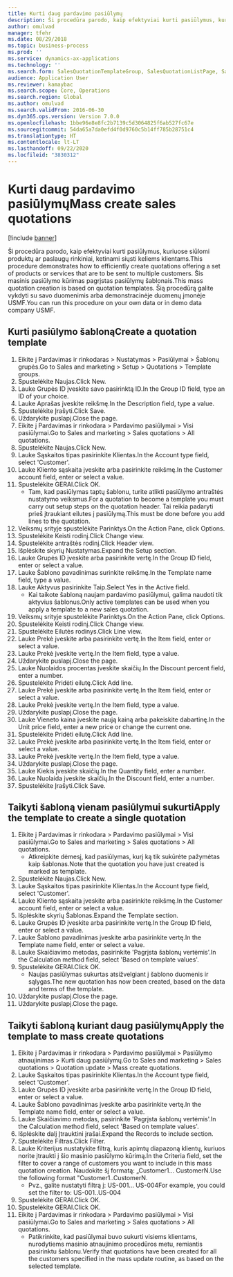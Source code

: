 ```yaml
---
title: Kurti daug pardavimo pasiūlymų
description: Ši procedūra parodo, kaip efektyviai kurti pasiūlymus, kuriuose siūlomi produktų ar paslaugų rinkiniai, ketinami siųsti keliems klientams.
author: omulvad
manager: tfehr
ms.date: 08/29/2018
ms.topic: business-process
ms.prod: ''
ms.service: dynamics-ax-applications
ms.technology: ''
ms.search.form: SalesQuotationTemplateGroup, SalesQuotationListPage, SalesCreateQuotation, SalesQuotationTable, SysQueryForm, SalesQuickQuote
audience: Application User
ms.reviewer: kamaybac
ms.search.scope: Core, Operations
ms.search.region: Global
ms.author: omulvad
ms.search.validFrom: 2016-06-30
ms.dyn365.ops.version: Version 7.0.0
ms.openlocfilehash: 1bbe96e8e8fc2b7139c5d3064825f6ab527fc67e
ms.sourcegitcommit: 54da65a7da0efd4f0d9760c5b14ff785b28751c4
ms.translationtype: HT
ms.contentlocale: lt-LT
ms.lasthandoff: 09/22/2020
ms.locfileid: "3830312"
---
```

# <a name="mass-create-sales-quotations"></a><span data-ttu-id="5b1b9-103">Kurti daug pardavimo pasiūlymų</span><span class="sxs-lookup"><span data-stu-id="5b1b9-103">Mass create sales quotations</span></span>

[!include [banner](../../includes/banner.md)]

<span data-ttu-id="5b1b9-104">Ši procedūra parodo, kaip efektyviai kurti pasiūlymus, kuriuose siūlomi produktų ar paslaugų rinkiniai, ketinami siųsti keliems klientams.</span><span class="sxs-lookup"><span data-stu-id="5b1b9-104">This procedure demonstrates how to efficiently create quotations offering a set of products or services that are to be sent to multiple customers.</span></span> <span data-ttu-id="5b1b9-105">Šis masinis pasiūlymo kūrimas pagrįstas pasiūlymų šablonais.</span><span class="sxs-lookup"><span data-stu-id="5b1b9-105">This mass quotation creation is based on quotation templates.</span></span> <span data-ttu-id="5b1b9-106">Šią procedūrą galite vykdyti su savo duomenimis arba demonstracinėje duomenų įmonėje USMF.</span><span class="sxs-lookup"><span data-stu-id="5b1b9-106">You can run this procedure on your own data or in demo data company USMF.</span></span>


## <a name="create-a-quotation-template"></a><span data-ttu-id="5b1b9-107">Kurti pasiūlymo šabloną</span><span class="sxs-lookup"><span data-stu-id="5b1b9-107">Create a quotation template</span></span>
1. <span data-ttu-id="5b1b9-108">Eikite į Pardavimas ir rinkodaras > Nustatymas > Pasiūlymai > Šablonų grupės.</span><span class="sxs-lookup"><span data-stu-id="5b1b9-108">Go to Sales and marketing > Setup > Quotations > Template groups.</span></span>
2. <span data-ttu-id="5b1b9-109">Spustelėkite Naujas.</span><span class="sxs-lookup"><span data-stu-id="5b1b9-109">Click New.</span></span>
3. <span data-ttu-id="5b1b9-110">Lauke Grupės ID įveskite savo pasirinktą ID.</span><span class="sxs-lookup"><span data-stu-id="5b1b9-110">In the Group ID field, type an ID of your choice.</span></span>
4. <span data-ttu-id="5b1b9-111">Lauke Aprašas įveskite reikšmę.</span><span class="sxs-lookup"><span data-stu-id="5b1b9-111">In the Description field, type a value.</span></span>
5. <span data-ttu-id="5b1b9-112">Spustelėkite Įrašyti.</span><span class="sxs-lookup"><span data-stu-id="5b1b9-112">Click Save.</span></span>
6. <span data-ttu-id="5b1b9-113">Uždarykite puslapį.</span><span class="sxs-lookup"><span data-stu-id="5b1b9-113">Close the page.</span></span>
7. <span data-ttu-id="5b1b9-114">Eikite į Pardavimas ir rinkodara > Pardavimo pasiūlymai > Visi pasiūlymai.</span><span class="sxs-lookup"><span data-stu-id="5b1b9-114">Go to Sales and marketing > Sales quotations > All quotations.</span></span>
8. <span data-ttu-id="5b1b9-115">Spustelėkite Naujas.</span><span class="sxs-lookup"><span data-stu-id="5b1b9-115">Click New.</span></span>
9. <span data-ttu-id="5b1b9-116">Lauke Sąskaitos tipas pasirinkite Klientas.</span><span class="sxs-lookup"><span data-stu-id="5b1b9-116">In the Account type field, select 'Customer'.</span></span>
10. <span data-ttu-id="5b1b9-117">Lauke Kliento sąskaita įveskite arba pasirinkite reikšmę.</span><span class="sxs-lookup"><span data-stu-id="5b1b9-117">In the Customer account field, enter or select a value.</span></span>
11. <span data-ttu-id="5b1b9-118">Spustelėkite GERAI.</span><span class="sxs-lookup"><span data-stu-id="5b1b9-118">Click OK.</span></span>
    * <span data-ttu-id="5b1b9-119">Tam, kad pasiūlymas taptų šablonu, turite atlikti pasiūlymo antraštės nustatymo veiksmus.</span><span class="sxs-lookup"><span data-stu-id="5b1b9-119">For a quotation to become a template you must carry out  setup steps on the quotation header.</span></span> <span data-ttu-id="5b1b9-120">Tai reikia padaryti prieš įtraukiant eilutes į pasiūlymą.</span><span class="sxs-lookup"><span data-stu-id="5b1b9-120">This must be done before you add lines to the quotation.</span></span>   
12. <span data-ttu-id="5b1b9-121">Veiksmų srityje spustelėkite Parinktys.</span><span class="sxs-lookup"><span data-stu-id="5b1b9-121">On the Action Pane, click Options.</span></span>
13. <span data-ttu-id="5b1b9-122">Spustelėkite Keisti rodinį.</span><span class="sxs-lookup"><span data-stu-id="5b1b9-122">Click Change view.</span></span>
14. <span data-ttu-id="5b1b9-123">Spustelėkite antraštės rodinį.</span><span class="sxs-lookup"><span data-stu-id="5b1b9-123">Click Header view.</span></span>
15. <span data-ttu-id="5b1b9-124">Išplėskite skyrių Nustatymas.</span><span class="sxs-lookup"><span data-stu-id="5b1b9-124">Expand the Setup section.</span></span>
16. <span data-ttu-id="5b1b9-125">Lauke Grupės ID įveskite arba pasirinkite vertę.</span><span class="sxs-lookup"><span data-stu-id="5b1b9-125">In the Group ID field, enter or select a value.</span></span>
17. <span data-ttu-id="5b1b9-126">Lauke Šablono pavadinimas surinkite reikšmę.</span><span class="sxs-lookup"><span data-stu-id="5b1b9-126">In the Template name field, type a value.</span></span>
18. <span data-ttu-id="5b1b9-127">Lauke Aktyvus pasirinkite Taip.</span><span class="sxs-lookup"><span data-stu-id="5b1b9-127">Select Yes in the Active field.</span></span>
    * <span data-ttu-id="5b1b9-128">Kai taikote šabloną naujam pardavimo pasiūlymui, galima naudoti tik aktyvius šablonus.</span><span class="sxs-lookup"><span data-stu-id="5b1b9-128">Only active templates can be used when you apply a template to a new sales quotation.</span></span>  
19. <span data-ttu-id="5b1b9-129">Veiksmų srityje spustelėkite Parinktys.</span><span class="sxs-lookup"><span data-stu-id="5b1b9-129">On the Action Pane, click Options.</span></span>
20. <span data-ttu-id="5b1b9-130">Spustelėkite Keisti rodinį.</span><span class="sxs-lookup"><span data-stu-id="5b1b9-130">Click Change view.</span></span>
21. <span data-ttu-id="5b1b9-131">Spustelėkite Eilutės rodinys.</span><span class="sxs-lookup"><span data-stu-id="5b1b9-131">Click Line view.</span></span>
22. <span data-ttu-id="5b1b9-132">Lauke Prekė įveskite arba pasirinkite vertę.</span><span class="sxs-lookup"><span data-stu-id="5b1b9-132">In the Item field, enter or select a value.</span></span>
23. <span data-ttu-id="5b1b9-133">Lauke Prekė įveskite vertę.</span><span class="sxs-lookup"><span data-stu-id="5b1b9-133">In the Item field, type a value.</span></span>
24. <span data-ttu-id="5b1b9-134">Uždarykite puslapį.</span><span class="sxs-lookup"><span data-stu-id="5b1b9-134">Close the page.</span></span>
25. <span data-ttu-id="5b1b9-135">Lauke Nuolaidos procentas įveskite skaičių.</span><span class="sxs-lookup"><span data-stu-id="5b1b9-135">In the Discount percent field, enter a number.</span></span>
26. <span data-ttu-id="5b1b9-136">Spustelėkite Pridėti eilutę.</span><span class="sxs-lookup"><span data-stu-id="5b1b9-136">Click Add line.</span></span>
27. <span data-ttu-id="5b1b9-137">Lauke Prekė įveskite arba pasirinkite vertę.</span><span class="sxs-lookup"><span data-stu-id="5b1b9-137">In the Item field, enter or select a value.</span></span>
28. <span data-ttu-id="5b1b9-138">Lauke Prekė įveskite vertę.</span><span class="sxs-lookup"><span data-stu-id="5b1b9-138">In the Item field, type a value.</span></span>
29. <span data-ttu-id="5b1b9-139">Uždarykite puslapį.</span><span class="sxs-lookup"><span data-stu-id="5b1b9-139">Close the page.</span></span>
30. <span data-ttu-id="5b1b9-140">Lauke Vieneto kaina įveskite naują kainą arba pakeiskite dabartinę.</span><span class="sxs-lookup"><span data-stu-id="5b1b9-140">In the Unit price field, enter a new price or change the current one.</span></span>
31. <span data-ttu-id="5b1b9-141">Spustelėkite Pridėti eilutę.</span><span class="sxs-lookup"><span data-stu-id="5b1b9-141">Click Add line.</span></span>
32. <span data-ttu-id="5b1b9-142">Lauke Prekė įveskite arba pasirinkite vertę.</span><span class="sxs-lookup"><span data-stu-id="5b1b9-142">In the Item field, enter or select a value.</span></span>
33. <span data-ttu-id="5b1b9-143">Lauke Prekė įveskite vertę.</span><span class="sxs-lookup"><span data-stu-id="5b1b9-143">In the Item field, type a value.</span></span>
34. <span data-ttu-id="5b1b9-144">Uždarykite puslapį.</span><span class="sxs-lookup"><span data-stu-id="5b1b9-144">Close the page.</span></span>
35. <span data-ttu-id="5b1b9-145">Lauke Kiekis įveskite skaičių.</span><span class="sxs-lookup"><span data-stu-id="5b1b9-145">In the Quantity field, enter a number.</span></span>
36. <span data-ttu-id="5b1b9-146">Lauke Nuolaida įveskite skaičių.</span><span class="sxs-lookup"><span data-stu-id="5b1b9-146">In the Discount field, enter a number.</span></span>
37. <span data-ttu-id="5b1b9-147">Spustelėkite Įrašyti.</span><span class="sxs-lookup"><span data-stu-id="5b1b9-147">Click Save.</span></span>

## <a name="apply-the-template-to-create-a-single-quotation"></a><span data-ttu-id="5b1b9-148">Taikyti šabloną vienam pasiūlymui sukurti</span><span class="sxs-lookup"><span data-stu-id="5b1b9-148">Apply the template to create a single quotation</span></span>
1. <span data-ttu-id="5b1b9-149">Eikite į Pardavimas ir rinkodara > Pardavimo pasiūlymai > Visi pasiūlymai.</span><span class="sxs-lookup"><span data-stu-id="5b1b9-149">Go to Sales and marketing > Sales quotations > All quotations.</span></span>
    * <span data-ttu-id="5b1b9-150">Atkreipkite dėmesį, kad pasiūlymas, kurį ką tik sukūrėte pažymėtas kaip šablonas.</span><span class="sxs-lookup"><span data-stu-id="5b1b9-150">Note that the quotation you have just created is marked as template.</span></span>  
2. <span data-ttu-id="5b1b9-151">Spustelėkite Naujas.</span><span class="sxs-lookup"><span data-stu-id="5b1b9-151">Click New.</span></span>
3. <span data-ttu-id="5b1b9-152">Lauke Sąskaitos tipas pasirinkite Klientas.</span><span class="sxs-lookup"><span data-stu-id="5b1b9-152">In the Account type field, select 'Customer'.</span></span>
4. <span data-ttu-id="5b1b9-153">Lauke Kliento sąskaita įveskite arba pasirinkite reikšmę.</span><span class="sxs-lookup"><span data-stu-id="5b1b9-153">In the Customer account field, enter or select a value.</span></span>
5. <span data-ttu-id="5b1b9-154">Išplėskite skyrių Šablonas.</span><span class="sxs-lookup"><span data-stu-id="5b1b9-154">Expand the Template section.</span></span>
6. <span data-ttu-id="5b1b9-155">Lauke Grupės ID įveskite arba pasirinkite vertę.</span><span class="sxs-lookup"><span data-stu-id="5b1b9-155">In the Group ID field, enter or select a value.</span></span>
7. <span data-ttu-id="5b1b9-156">Lauke Šablono pavadinimas įveskite arba pasirinkite vertę.</span><span class="sxs-lookup"><span data-stu-id="5b1b9-156">In the Template name field, enter or select a value.</span></span>
8. <span data-ttu-id="5b1b9-157">Lauke Skaičiavimo metodas, pasirinkite 'Pagrįsta šablonų vertėmis'.</span><span class="sxs-lookup"><span data-stu-id="5b1b9-157">In the Calculation method field, select 'Based on template values'.</span></span>
9. <span data-ttu-id="5b1b9-158">Spustelėkite GERAI.</span><span class="sxs-lookup"><span data-stu-id="5b1b9-158">Click OK.</span></span>
    * <span data-ttu-id="5b1b9-159">Naujas pasiūlymas sukurtas atsižvelgiant į šablono duomenis ir sąlygas.</span><span class="sxs-lookup"><span data-stu-id="5b1b9-159">The new quotation has now been created, based on the data and terms of the template.</span></span>  
10. <span data-ttu-id="5b1b9-160">Uždarykite puslapį.</span><span class="sxs-lookup"><span data-stu-id="5b1b9-160">Close the page.</span></span>
11. <span data-ttu-id="5b1b9-161">Uždarykite puslapį.</span><span class="sxs-lookup"><span data-stu-id="5b1b9-161">Close the page.</span></span>

## <a name="apply-the-template-to-mass-create-quotations"></a><span data-ttu-id="5b1b9-162">Taikyti šabloną kuriant daug pasiūlymų</span><span class="sxs-lookup"><span data-stu-id="5b1b9-162">Apply the template to mass create quotations</span></span>
1. <span data-ttu-id="5b1b9-163">Eikite į Pardavimas ir rinkodara > Pardavimo pasiūlymai > Pasiūlymo atnaujinimas > Kurti daug pasiūlymų.</span><span class="sxs-lookup"><span data-stu-id="5b1b9-163">Go to Sales and marketing > Sales quotations > Quotation update > Mass create quotations.</span></span>
2. <span data-ttu-id="5b1b9-164">Lauke Sąskaitos tipas pasirinkite Klientas.</span><span class="sxs-lookup"><span data-stu-id="5b1b9-164">In the Account type field, select 'Customer'.</span></span>
3. <span data-ttu-id="5b1b9-165">Lauke Grupės ID įveskite arba pasirinkite vertę.</span><span class="sxs-lookup"><span data-stu-id="5b1b9-165">In the Group ID field, enter or select a value.</span></span>
4. <span data-ttu-id="5b1b9-166">Lauke Šablono pavadinimas įveskite arba pasirinkite vertę.</span><span class="sxs-lookup"><span data-stu-id="5b1b9-166">In the Template name field, enter or select a value.</span></span>
5. <span data-ttu-id="5b1b9-167">Lauke Skaičiavimo metodas, pasirinkite 'Pagrįsta šablonų vertėmis'.</span><span class="sxs-lookup"><span data-stu-id="5b1b9-167">In the Calculation method field, select 'Based on template values'.</span></span>
6. <span data-ttu-id="5b1b9-168">Išplėskite dalį Įtrauktini įrašai.</span><span class="sxs-lookup"><span data-stu-id="5b1b9-168">Expand the Records to include section.</span></span>
7. <span data-ttu-id="5b1b9-169">Spustelėkite Filtras.</span><span class="sxs-lookup"><span data-stu-id="5b1b9-169">Click Filter.</span></span>
8. <span data-ttu-id="5b1b9-170">Lauke Kriterijus nustatykite filtrą, kuris apimtų diapazoną klientų, kuriuos norite įtraukti į šio masinio pasiūlymo kūrimą.</span><span class="sxs-lookup"><span data-stu-id="5b1b9-170">In the Criteria field, set the filter to cover a range of customers you want to include in this mass quotation creation.</span></span> <span data-ttu-id="5b1b9-171">Naudokite šį formatą: „Customer1... CustomerN.</span><span class="sxs-lookup"><span data-stu-id="5b1b9-171">Use the following format "Customer1..CustomerN.</span></span>
    * <span data-ttu-id="5b1b9-172">Pvz., galite nustatyti filtrą į: US-001... US-004</span><span class="sxs-lookup"><span data-stu-id="5b1b9-172">For example, you could set the filter to: US-001..US-004</span></span>  
9. <span data-ttu-id="5b1b9-173">Spustelėkite GERAI.</span><span class="sxs-lookup"><span data-stu-id="5b1b9-173">Click OK.</span></span>
10. <span data-ttu-id="5b1b9-174">Spustelėkite GERAI.</span><span class="sxs-lookup"><span data-stu-id="5b1b9-174">Click OK.</span></span>
11. <span data-ttu-id="5b1b9-175">Eikite į Pardavimas ir rinkodara > Pardavimo pasiūlymai > Visi pasiūlymai.</span><span class="sxs-lookup"><span data-stu-id="5b1b9-175">Go to Sales and marketing > Sales quotations > All quotations.</span></span>
    * <span data-ttu-id="5b1b9-176">Patikrinkite, kad pasiūlymai buvo sukurti visiems klientams, nurodytiems masinio atnaujinimo procedūros metu, remiantis pasirinktu šablonu.</span><span class="sxs-lookup"><span data-stu-id="5b1b9-176">Verify that quotations have been created for all the customers specified in the mass update routine, as based on the selected template.</span></span>  

